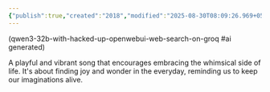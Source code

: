 ```yaml
---
{"publish":true,"created":"2018","modified":"2025-08-30T08:09:26.969+05:30","cssclasses":""}
---
```



(qwen3-32b-with-hacked-up-openwebui-web-search-on-groq #ai generated)

A playful and vibrant song that encourages embracing the whimsical side of life. It's about finding joy and wonder in the everyday, reminding us to keep our imaginations alive.

